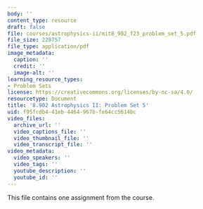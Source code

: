 ```yaml
---
body: ''
content_type: resource
draft: false
file: courses/astrophysics-ii/mit8_902_f23_problem_set_5.pdf
file_size: 228757
file_type: application/pdf
image_metadata:
  caption: ''
  credit: ''
  image-alt: ''
learning_resource_types:
- Problem Sets
license: https://creativecommons.org/licenses/by-nc-sa/4.0/
resourcetype: Document
title: '8.902 Astrophysics II: Problem Set 5'
uid: f95fcdb4-41eb-4464-967b-fe64cc5614bc
video_files:
  archive_url: ''
  video_captions_file: ''
  video_thumbnail_file: ''
  video_transcript_file: ''
video_metadata:
  video_speakers: ''
  video_tags: ''
  youtube_description: ''
  youtube_id: ''
---
```

This file contains one assignment from the course.